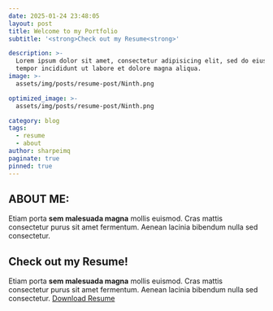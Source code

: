 ```yaml
---
date: 2025-01-24 23:48:05
layout: post
title: Welcome to my Portfolio
subtitle: '<strong>Check out my Resume<strong>'

description: >-
  Lorem ipsum dolor sit amet, consectetur adipisicing elit, sed do eiusmod
  tempor incididunt ut labore et dolore magna aliqua.
image: >-
  assets/img/posts/resume-post/Ninth.png

optimized_image: >-
  assets/img/posts/resume-post/Ninth.png

category: blog
tags:
  - resume
  - about
author: sharpeimq
paginate: true
pinned: true
---
```

## ABOUT ME:
Etiam porta **sem malesuada magna** mollis euismod. Cras mattis consectetur purus sit amet fermentum. Aenean lacinia bibendum nulla sed consectetur.

## Check out my Resume!
Etiam porta **sem malesuada magna** mollis euismod. Cras mattis consectetur purus sit amet fermentum. Aenean lacinia bibendum nulla sed consectetur.
<a href="{{ site.baseurl }}/downloads/resume.pdf">Download Resume</a>